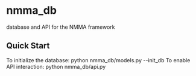 # nmma_db
database and API for the NMMA framework

## Quick Start
To initialize the database: python nmma_db/models.py --init_db
To enable API interaction: python nmma_db/api.py
